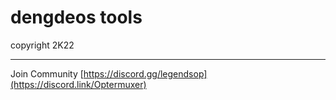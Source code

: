 # dengdeos tools

copyright 2K22

***
Join Community [https://discord.gg/legendsop](https://discord.link/Optermuxer)
